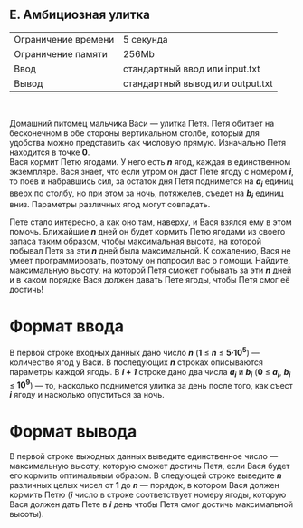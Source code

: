 ## E. Амбициозная улитка

|                     |           |
|---------------------|-----------|
| Ограничение времени | 5 секунда |
| Ограничение памяти  | 256Mb      |
| Ввод                | стандартный ввод или input.txt  |
| Вывод               | стандартный вывод или output.txt |

<br>

Домашний питомец мальчика Васи — улитка Петя. Петя обитает на бесконечном в обе стороны вертикальном столбе, который для удобства можно представить как числовую прямую. Изначально Петя находится в точке **0**.  
Вася кормит Петю ягодами. У него есть 
***n*** ягод, каждая в единственном экземпляре. Вася знает, что если утром он даст Пете ягоду с номером ***i***, то поев и набравшись сил, за остаток дня Петя поднимется на ***a<sub>i</sub>*** единиц вверх по столбу, но при этом за ночь, потяжелев, съедет на 
***b<sub>i</sub>*** единиц вниз. Параметры различных ягод могут совпадать.

Пете стало интересно, а как оно там, наверху, и Вася взялся ему в этом помочь. Ближайшие ***n*** дней он будет кормить Петю ягодами из своего запаса таким образом, чтобы максимальная высота, на которой побывал Петя за эти ***n***
 дней была максимальной. К сожалению, Вася не умеет программировать, поэтому он попросил вас о помощи. Найдите, максимальную высоту, на которой Петя сможет побывать за эти ***n*** дней и в каком порядке Вася должен давать Пете ягоды, чтобы Петя смог её достичь!

# Формат ввода

В первой строке входных данных дано число ***n*** (**1** ≤ ***n*** ≤ **5⋅10<sup>5</sup>**) — количество ягод у Васи. В последующих ***n*** строках описываются параметры каждой ягоды. В ***i + 1***  строке дано два числа 
***a<sub>i</sub>*** и ***b<sub>i</sub>*** (**0** ≤ ***a<sub>i</sub>***, ***b<sub>i</sub>*** ≤ **10<sup>9</sup>**) — то, насколько поднимется улитка за день после того, как съест ***i*** ягоду и насколько опуститься за ночь.

# Формат вывода

В первой строке выходных данных выведите единственное число — максимальную высоту, которую сможет достичь Петя, если Вася будет его кормить оптимальным образом. В следующей строке выведите ***n*** различных целых чисел 
от **1** до ***n*** — порядок, в котором Вася должен кормить Петю (***i*** число в строке соответствует номеру ягоды, которую Вася должен дать Пете в ***i*** день чтобы Петя смог достичь максимальной высоты).
